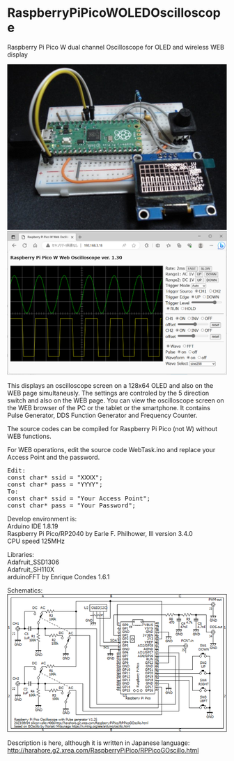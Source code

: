# RaspberryPiPicoWOLEDOscilloscope
Raspberry Pi Pico W dual channel Oscilloscope for OLED and wireless WEB display

<img src="DSC00020.jpg">
<img src="RPPicoWEBOLED.png">

This displays an oscilloscope screen on a 128x64 OLED and also on the WEB page simultaneusly.
The settings are controled by the 5 direction switch and also on the WEB page.
You can view the oscilloscope screen on the WEB browser of the PC or the tablet or the smartphone.
It contains Pulse Generator, DDS Function Generator and Frequency Counter.

The source codes can be compiled for Raspberry Pi Pico (not W) without WEB functions.

For WEB operations, edit the source code WebTask.ino and replace your Access Point and the password.
<pre>
Edit:
const char* ssid = "XXXX";
const char* pass = "YYYY";
To:
const char* ssid = "Your Access Point";
const char* pass = "Your Password";
</pre>

Develop environment is:<br>
Arduino IDE 1.8.19<br>
Raspberry Pi Pico/RP2040 by Earle F. Philhower, III version 3.4.0<br>
CPU speed 125MHz<br>

Libraries:<br>
Adafruit_SSD1306<br>
Adafruit_SH110X<br>
arduinoFFT by Enrique Condes 1.6.1<br>

Schematics:<br>
<img src="RPPicoGOscillo.png">

Description is here, although it is written in Japanese language:
http://harahore.g2.xrea.com/RaspberryPiPico/RPPicoGOscillo.html
